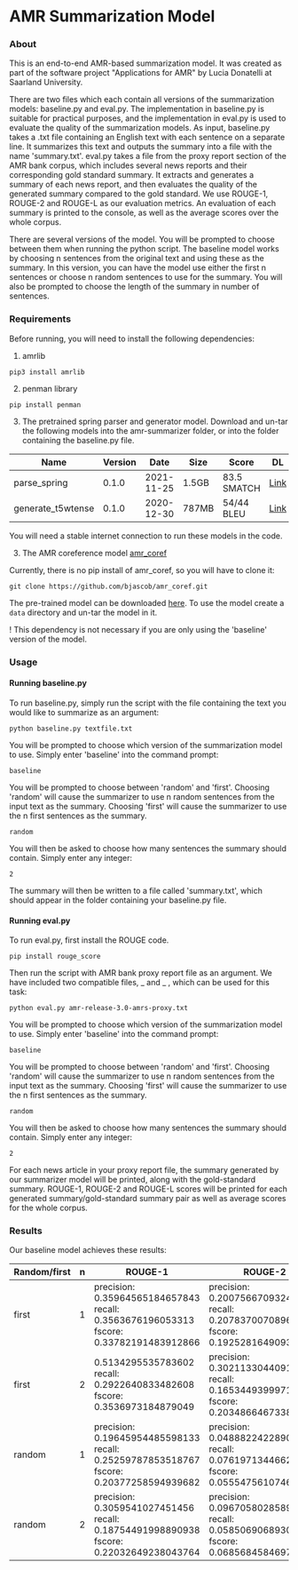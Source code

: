 # AMR Summarization Model

### About

This is an end-to-end AMR-based summarization model. It was created as part of the software project "Applications for AMR" by Lucia Donatelli at Saarland University.

There are two files which each contain all versions of the summarization models: baseline.py and eval.py. 
The implementation in baseline.py is suitable for practical purposes, and the implementation in eval.py is used to evaluate the quality of the summarization models.
As input, baseline.py takes a .txt file containing an English text with each sentence on a separate line. It summarizes this text and outputs the summary into a file with the name 'summary.txt'. 
eval.py takes a file from the proxy report section of the AMR bank corpus, which includes several news reports and their corresponding gold standard summary. It extracts and generates a summary of each news report, and then evaluates the quality of the generated summary compared to the gold standard. We use ROUGE-1, ROUGE-2 and ROUGE-L as our evaluation metrics. An evaluation of each summary is printed to the console, as well as the average scores over the whole corpus.

There are several versions of the model. You will be prompted to choose between them when running the python script. The baseline model works by choosing n sentences from the original text and using these as the summary. In this version, you can have the model use either the first n sentences or choose n random sentences to use for the summary. You will also be prompted to choose the length of the summary in number of sentences.


### Requirements

Before running, you will need to install the following dependencies:

1) amrlib
```
pip3 install amrlib
```
2) penman library
```
pip install penman
```
3) The pretrained spring parser and generator model. Download and un-tar the following models into the amr-summarizer folder, or into the folder containing the baseline.py file.

| Name              	| Version 	| Date       	| Size  	| Score       	| DL 	|
|-------------------	|---------	|------------	|-------	|-------------	|----	|
| parse_spring      	| 0.1.0   	| 2021-11-25 	| 1.5GB 	| 83.5 SMATCH 	| [Link](https://github.com/bjascob/amrlib-models/releases/download/model_parse_spring-v0_1_0/model_parse_spring-v0_1_0.tar.gz)   	|
| generate_t5wtense 	| 0.1.0   	| 2020-12-30 	| 787MB 	| 54/44 BLEU  	| [Link](https://github.com/bjascob/amrlib-models/releases/download/model_generate_t5wtense-v0_1_0/model_generate_t5wtense-v0_1_0.tar.gz)  	|

You will need a stable internet connection to run these models in the code.

3) The AMR coreference model [amr_coref](https://github.com/bjascob/amr_coref)

Currently, there is no pip install of amr_coref, so you will have to clone it:
```
git clone https://github.com/bjascob/amr_coref.git
```
The pre-trained model can be downloaded [here](https://github.com/bjascob/amr_coref/releases). To use the model create a ```data``` directory and un-tar the model in it.

! This dependency is not necessary if you are only using the 'baseline' version of the model.


### Usage

#### Running baseline.py

To run baseline.py, simply run the script with the file containing the text you would like to summarize as an argument:
```
python baseline.py textfile.txt
```
You will be prompted to choose which version of the summarization model to use. Simply enter 'baseline' into the command prompt:
```
baseline
```
You will be prompted to choose between 'random' and 'first'. Choosing 'random' will cause the summarizer to use n random sentences from the input text as the summary. Choosing 'first' will cause the summarizer to use the n first sentences as the summary.
```
random
```
You will then be asked to choose how many sentences the summary should contain. Simply enter any integer:
```
2
```
The summary will then be written to a file called 'summary.txt', which should appear in the folder containing your baseline.py file.


#### Running eval.py


To run eval.py, first install the ROUGE code. 
```
pip install rouge_score
```

Then run the script with AMR bank proxy report file as an argument. We have included two compatible files, _ and _ , which can be used for this task:
```
python eval.py amr-release-3.0-amrs-proxy.txt
```
You will be prompted to choose which version of the summarization model to use. Simply enter 'baseline' into the command prompt:
```
baseline
```
You will be prompted to choose between 'random' and 'first'. Choosing 'random' will cause the summarizer to use n random sentences from the input text as the summary. Choosing 'first' will cause the summarizer to use the n first sentences as the summary.
```
random
```
You will then be asked to choose how many sentences the summary should contain. Simply enter any integer:
```
2
```
For each news article in your proxy report file, the summary generated by our summarizer model will be printed, along with the gold-standard summary. ROUGE-1, ROUGE-2 and ROUGE-L scores will be printed for each generated summary/gold-standard summary pair as well as average scores for the whole corpus.


### Results

Our baseline model achieves these results:

| Random/first              	| n 	| ROUGE-1       	| ROUGE-2  	| ROUGE-L      	|
|-------------------	|---------	|------------	|-------	|-------------	|
| first   	| 1  	| precision: 0.35964565184657843 recall: 0.3563676196053313 fscore: 0.33782191483912866 	| precision: 0.20075667093244667 recall: 0.20783700708961375 fscore: 0.19252816490938865 	| precision: 0.3052362655002118 recall: 0.30576183218516795 fscore: 0.2880581829178814	|
| first 	|  2  	| 0.5134295535783602 recall: 0.2922640833482608 fscore: 0.3536973184879049 	| precision: 0.3021133044091897 recall: 0.16534493999715852 fscore: 0.20348664673386246 	| precision: 0.42859364283633505 recall: 0.24175745903274085 fscore: 0.2937186962998461  	| 
| random | 1 |  precision: 0.19645954485598133 recall: 0.25259787853518767 fscore: 0.20377258594939682 | precision: 0.04888224228904831 recall: 0.0761971344662258 fscore: 0.05554756107463649 | precision: 0.15321711957485049 recall: 0.20229340192983042 fscore: 0.16037338103778664 |
| random | 2 | precision: 0.3059541027451456 recall: 0.18754491998890938 fscore: 0.22032649238043764 | precision: 0.09670580285890461 recall: 0.058506906893058756 fscore: 0.06856845846978386 | precision: 0.22585235283611899 recall: 0.1364586697629532 fscore: 0.16077425702353496 |
